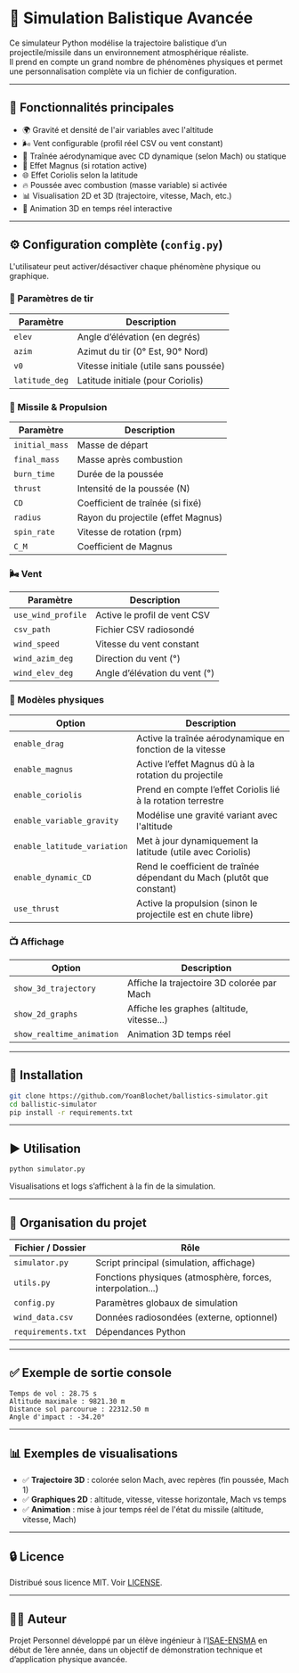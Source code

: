 # 🚀 Simulation Balistique Avancée

Ce simulateur Python modélise la trajectoire balistique d’un projectile/missile dans un environnement atmosphérique réaliste.  
Il prend en compte un grand nombre de phénomènes physiques et permet une personnalisation complète via un fichier de configuration.

---

## 🧠 Fonctionnalités principales

- 🌍 Gravité et densité de l'air variables avec l'altitude
- 🌬️ Vent configurable (profil réel CSV ou vent constant)
- 💨 Traînée aérodynamique avec CD dynamique (selon Mach) ou statique
- 🎯 Effet Magnus (si rotation active)
- 🌐 Effet Coriolis selon la latitude
- 🔥 Poussée avec combustion (masse variable) si activée
- 📊 Visualisation 2D et 3D (trajectoire, vitesse, Mach, etc.)
- 🎥 Animation 3D en temps réel interactive

---

## ⚙️ Configuration complète (`config.py`)

L'utilisateur peut activer/désactiver chaque phénomène physique ou graphique.

### 🎯 Paramètres de tir
| Paramètre        | Description                        |
|------------------|------------------------------------|
| `elev`           | Angle d’élévation (en degrés)      |
| `azim`           | Azimut du tir (0° Est, 90° Nord)   |
| `v0`             | Vitesse initiale (utile sans poussée) |
| `latitude_deg`   | Latitude initiale (pour Coriolis)  |

### 🚀 Missile & Propulsion
| Paramètre         | Description                              |
|-------------------|------------------------------------------|
| `initial_mass`    | Masse de départ                          |
| `final_mass`      | Masse après combustion                   |
| `burn_time`       | Durée de la poussée                      |
| `thrust`          | Intensité de la poussée (N)              |
| `CD`              | Coefficient de traînée (si fixé)         |
| `radius`          | Rayon du projectile (effet Magnus)       |
| `spin_rate`       | Vitesse de rotation (rpm)                |
| `C_M`             | Coefficient de Magnus                    |

### 🌬️ Vent
| Paramètre           | Description                           |
|---------------------|---------------------------------------|
| `use_wind_profile`  | Active le profil de vent CSV          |
| `csv_path`          | Fichier CSV radiosondé                |
| `wind_speed`        | Vitesse du vent constant              |
| `wind_azim_deg`     | Direction du vent (°)                 |
| `wind_elev_deg`     | Angle d’élévation du vent (°)         |

### 🔬 Modèles physiques
| Option                      | Description                                                            |
| --------------------------- | ---------------------------------------------------------------------- |
| `enable_drag`               | Active la traînée aérodynamique en fonction de la vitesse              |
| `enable_magnus`             | Active l’effet Magnus dû à la rotation du projectile                   |
| `enable_coriolis`           | Prend en compte l’effet Coriolis lié à la rotation terrestre           |
| `enable_variable_gravity`   | Modélise une gravité variant avec l'altitude                           |
| `enable_latitude_variation` | Met à jour dynamiquement la latitude (utile avec Coriolis)             |
| `enable_dynamic_CD`         | Rend le coefficient de traînée dépendant du Mach (plutôt que constant) |
| `use_thrust`                | Active la propulsion (sinon le projectile est en chute libre)          |

### 📺 Affichage
| Option                    | Description                                 |
|---------------------------|---------------------------------------------|
| `show_3d_trajectory`      | Affiche la trajectoire 3D colorée par Mach  |
| `show_2d_graphs`          | Affiche les graphes (altitude, vitesse...)  |
| `show_realtime_animation` | Animation 3D temps réel                     |

---

## 🧪 Installation

```bash
git clone https://github.com/YoanBlochet/ballistics-simulator.git
cd ballistic-simulator
pip install -r requirements.txt
```

---

## ▶️ Utilisation

```bash
python simulator.py
```

Visualisations et logs s’affichent à la fin de la simulation.

---

## 📁 Organisation du projet

| Fichier / Dossier | Rôle                                                                 |
|-------------------|----------------------------------------------------------------------|
| `simulator.py`    | Script principal (simulation, affichage)                             |
| `utils.py`        | Fonctions physiques (atmosphère, forces, interpolation...)           |
| `config.py`       | Paramètres globaux de simulation                                     |
| `wind_data.csv`   | Données radiosondées (externe, optionnel)                            |
| `requirements.txt`| Dépendances Python                                                   |

---

## ✅ Exemple de sortie console

```
Temps de vol : 28.75 s
Altitude maximale : 9821.30 m
Distance sol parcourue : 22312.50 m
Angle d'impact : -34.20°
```

---

## 📊 Exemples de visualisations

- ✅ **Trajectoire 3D** : colorée selon Mach, avec repères (fin poussée, Mach 1)
- ✅ **Graphiques 2D** : altitude, vitesse, vitesse horizontale, Mach vs temps
- ✅ **Animation** : mise à jour temps réel de l'état du missile (altitude, vitesse, Mach)

---

## 🔒 Licence

Distribué sous licence MIT. Voir [LICENSE](LICENSE).

---

## 🙋‍♂️ Auteur

Projet Personnel développé par un élève ingénieur à l’[ISAE-ENSMA](https://www.ensma.fr/) en début de 1ère année, dans un objectif de démonstration technique et d’application physique avancée.

